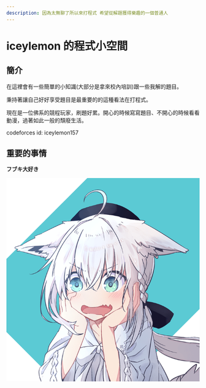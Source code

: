 ```yaml
---
description: 因為太無聊了所以來打程式 希望從解題獲得樂趣的一個普通人
---
```


# iceylemon 的程式小空間

## 簡介

在這裡會有一些簡單的小知識\(大部分是拿來校內培訓\)跟一些我解的題目。

秉持著讓自己好好享受題目是最重要的的這種看法在打程式。

現在是一位佛系的競程玩家，刷題好累。開心的時候寫寫題目、不開心的時候看看動漫，過著如此一般的頹廢生活。

codeforces id: iceylemon157



## 重要的事情

**フブキ大好き**

![](.gitbook/assets/0004809421_b.png)



